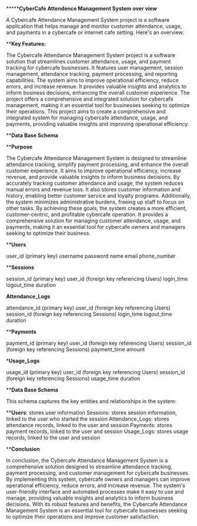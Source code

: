 
*******CyberCafe Attendence Management System**
**over view**

A Cybercafe Attendance Management System project is a software application that helps manage and monitor customer attendance, usage, and payments in a cybercafe or internet cafe setting. Here's an overview:

****Key Features:**

The Cybercafe Attendance Management System project is a software solution that streamlines customer attendance, usage, and payment tracking for cybercafe businesses. It features user management, session management, attendance tracking, payment processing, and reporting capabilities. The system aims to improve operational efficiency, reduce errors, and increase revenue. It provides valuable insights and analytics to inform business decisions, enhancing the overall customer experience. The project offers a comprehensive and integrated solution for cybercafe management, making it an essential tool for businesses seeking to optimize their operations. This project aims to create a comprehensive and integrated system for managing cybercafe attendance, usage, and payments, providing valuable insights and improving operational efficiency.

****Data Base Schema**

****Purpose**

The Cybercafe Attendance Management System is designed to streamline attendance tracking, simplify payment processing, and enhance the overall customer experience. It aims to improve operational efficiency, increase revenue, and provide valuable insights to inform business decisions. By accurately tracking customer attendance and usage, the system reduces manual errors and revenue loss. It also stores customer information and history, enabling better customer service and loyalty programs. Additionally, the system minimizes administrative burdens, freeing up staff to focus on other tasks. By achieving these goals, the system creates a more efficient, customer-centric, and profitable cybercafe operation. It provides a comprehensive solution for managing customer attendance, usage, and payments, making it an essential tool for cybercafe owners and managers seeking to optimize their business.

****Users**

user_id (primary key)
username
password
name
email
phone_number

****Sessions**

session_id (primary key)
user_id (foreign key referencing Users)
login_time
logout_time
duration

**Attendance_Logs**

attendance_id (primary key)
user_id (foreign key referencing Users)
session_id (foreign key referencing Sessions)
login_time
logout_time
duration

****Payments**

payment_id (primary key)
user_id (foreign key referencing Users)
session_id (foreign key referencing Sessions)
payment_time
amount

***Usage_Logs**

usage_id (primary key)
user_id (foreign key referencing Users)
session_id (foreign key referencing Sessions)
usage_time
duration

****Data Base Schema**

This schema captures the key entities and relationships in the system:

****Users**: stores user information
Sessions: stores session information, linked to the user who started the session
Attendance_Logs: stores attendance records, linked to the user and session
Payments: stores payment records, linked to the user and session
Usage_Logs: stores usage records, linked to the user and session


****Conclusion**

In conclusion, the Cybercafe Attendance Management System is a comprehensive solution designed to streamline attendance tracking, payment processing, and customer management for cybercafe businesses. By implementing this system, cybercafe owners and managers can improve operational efficiency, reduce errors, and increase revenue. The system's user-friendly interface and automated processes make it easy to use and manage, providing valuable insights and analytics to inform business decisions. With its robust features and benefits, the Cybercafe Attendance Management System is an essential tool for cybercafe businesses seeking to optimize their operations and improve customer satisfaction.


